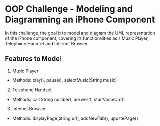 # OOP Challenge - Modeling and Diagramming an iPhone Component

In this challenge, the goal is to model and diagram the UML representation of the iPhone component, covering its functionalities as a Music Player, Telephone Handset and Internet Browser.

## Features to Model
1. Music Player
- Methods: play(), pause(), selectMusic(String music)
2. Telephone Handset
- Methods: call(String number), answer(), startVoiceCall()
3. Internet Browser
- Methods: displayPage(String url), addNewTab(), updatePage()